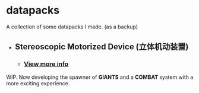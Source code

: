# datapacks

A collection of some datapacks I made. (as a backup)

- ## Stereoscopic Motorized Device (立体机动装置)

  - ### [View more info](https://github.com/tremblestarman/datapacks/edit/master/Stereoscopic%20Motorized%20Device/ "More info")

WIP. Now developing the spawner of **GIANTS** and a **COMBAT** system with a more exciting experience.
